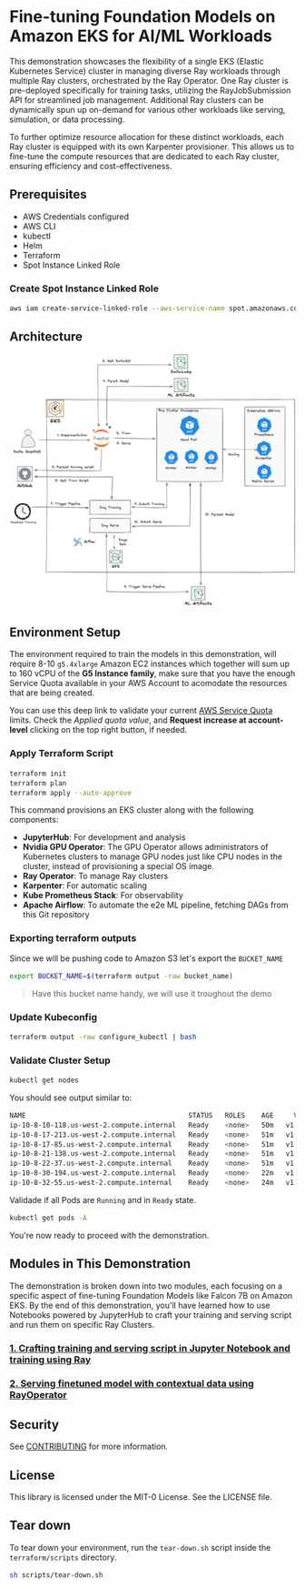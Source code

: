 # Fine-tuning Foundation Models on Amazon EKS for AI/ML Workloads

This demonstration showcases the flexibility of a single EKS (Elastic Kubernetes Service) cluster in managing diverse Ray workloads through multiple Ray clusters, orchestrated by the Ray Operator. One Ray cluster is pre-deployed specifically for training tasks, utilizing the RayJobSubmission API for streamlined job management. Additional Ray clusters can be dynamically spun up on-demand for various other workloads like serving, simulation, or data processing.

To further optimize resource allocation for these distinct workloads, each Ray cluster is equipped with its own Karpenter provisioner. This allows us to fine-tune the compute resources that are dedicated to each Ray cluster, ensuring efficiency and cost-effectiveness.

## Prerequisites

- AWS Credentials configured
- AWS CLI
- kubectl
- Helm
- Terraform
- Spot Instance Linked Role

### Create Spot Instance Linked Role

```bash
aws iam create-service-linked-role --aws-service-name spot.amazonaws.com
```

## Architecture

![ML Ops Arch Diagram](static/ml-ops-arch-diagram.png)

## Environment Setup

The environment required to train the models in this demonstration, will require 8-10 `g5.4xlarge` Amazon EC2 instances which together will sum up to 160 vCPU of the **G5 Instance family**, make sure that you have the enough Service Quota available in your AWS Account to acomodate the resources that are being created.

You can use this deep link to validate your current [AWS Service Quota](https://console.aws.amazon.com/servicequotas/home/services/ec2/quotas/L-DB2E81BA) limits. Check the *Applied quota value*, and **Request increase at account-level** clicking on the top right button, if needed.

### Apply Terraform Script

```bash
terraform init
terraform plan
terraform apply --auto-approve
```

This command provisions an EKS cluster along with the following components:

- **JupyterHub**: For development and analysis
- **Nvidia GPU Operator**: The GPU Operator allows administrators of Kubernetes clusters to manage GPU nodes just like CPU nodes in the cluster, instead of provisioning a special OS image.
- **Ray Operator**: To manage Ray clusters
- **Karpenter**: For automatic scaling
- **Kube Prometheus Stack**: For observability
- **Apache Airflow**: To automate the e2e ML pipeline, fetching DAGs from this Git repository

### Exporting terraform outputs

Since we will be pushing code to Amazon S3 let's export the `BUCKET_NAME`

```bash
export BUCKET_NAME=$(terraform output -raw bucket_name)
```

> Have this bucket name handy, we will use it troughout the demo

### Update Kubeconfig

```bash
terraform output -raw configure_kubectl | bash
```

### Validate Cluster Setup

```bash
kubectl get nodes
```

You should see output similar to:

```bash
NAME                                        STATUS   ROLES    AGE     VERSION
ip-10-8-10-118.us-west-2.compute.internal   Ready    <none>   50m   v1.27.5-eks-43840fb
ip-10-8-17-213.us-west-2.compute.internal   Ready    <none>   51m   v1.27.5
ip-10-8-17-85.us-west-2.compute.internal    Ready    <none>   51m   v1.27.5
ip-10-8-21-138.us-west-2.compute.internal   Ready    <none>   51m   v1.27.5
ip-10-8-22-37.us-west-2.compute.internal    Ready    <none>   51m   v1.27.5
ip-10-8-30-194.us-west-2.compute.internal   Ready    <none>   22m   v1.27.5-eks-43840fb
ip-10-8-32-55.us-west-2.compute.internal    Ready    <none>   24m   v1.27.5-eks-43840fb
```

Validade if all Pods are `Running` and in `Ready` state.

```bash
kubectl get pods -A
```

You're now ready to proceed with the demonstration.

## Modules in This Demonstration

The demonstration is broken down into two modules, each focusing on a specific aspect of fine-tuning Foundation Models like Falcon 7B on Amazon EKS. By the end of this demonstration, you'll have learned how to use Notebooks powered by JupyterHub to craft your training and serving script and run them on specific Ray Clusters.

### [1. Crafting training and serving script in Jupyter Notebook and training using Ray](./modules/1-crafting-serving-training-notebook.md)
### [2. Serving finetuned model with contextual data using RayOperator](./modules/2-serving-finetuned-model.md)

## Security

See [CONTRIBUTING](CONTRIBUTING.md#security-issue-notifications) for more information.

## License

This library is licensed under the MIT-0 License. See the LICENSE file.

## Tear down

To tear down your environment, run the `tear-down.sh` script inside the `terraform/scripts` directory.

```bash
sh scripts/tear-down.sh
```